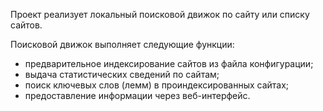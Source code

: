 Проект реализует локальный поисковой движок по сайту или списку сайтов.

Поисковой движок выполняет следующие функции:
- предварительное индексирование сайтов из файла конфигурации;
- выдача статистических сведений по сайтам;
- поиск ключевых слов (лемм) в проиндексированных сайтах;
- предоставление информации через веб-интерфейс.
